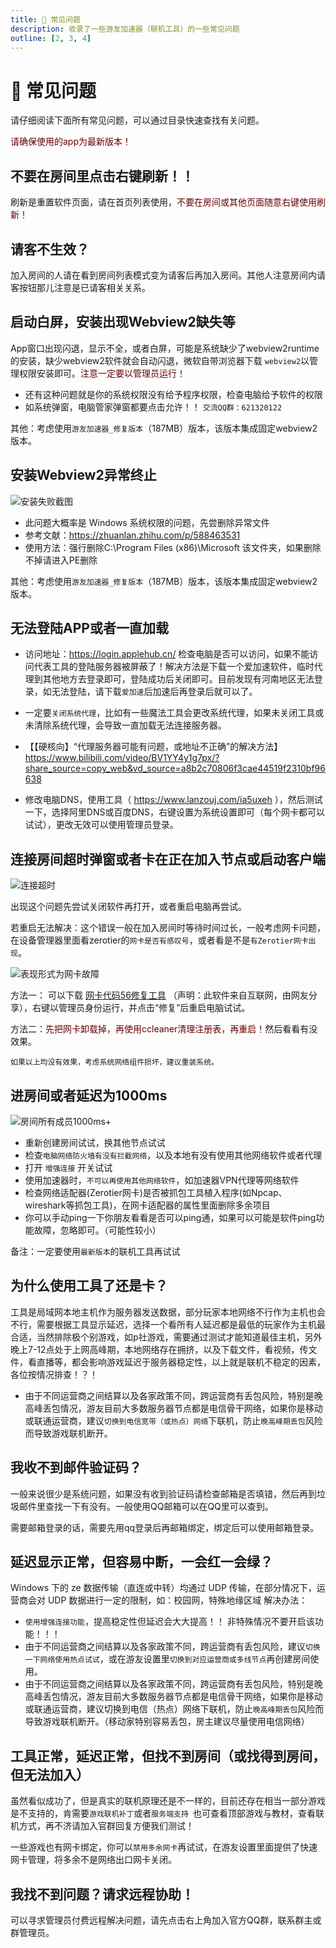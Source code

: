 ```yaml
---
title: 💫 常见问题
description: 收录了一些游友加速器（联机工具）的一些常见问题
outline: [2, 3, 4]
---
```

# 💫 常见问题 
请仔细阅读下面所有常见问题，可以通过目录快速查找有关问题。

<font color="#660000">请确保使用的app为最新版本！</font>

## 不要在房间里点击右键刷新！！
刷新是重置软件页面，请在首页列表使用，<font color="#660000">不要在房间或其他页面随意右键使用刷新！</font>

## 请客不生效？

加入房间的人请在看到房间列表模式变为请客后再加入房间。其他人注意房间内请客按钮那儿注意是已请客相关关系。

## 启动白屏，安装出现Webview2缺失等

App窗口出现闪退，显示不全，或者白屏，可能是系统缺少了webview2runtime的安装，缺少webview2软件就会自动闪退，微软自带浏览器下载 `webview2`以管理权限安装即可。<font color="#660000">注意一定要以管理员运行！</font>

- 还有这种问题就是你的系统权限没有给予程序权限，检查电脑给予软件的权限
- 如系统弹窗，电脑管家弹窗都要点击允许！！
  `交流QQ群：621320122`

其他：考虑使用`游友加速器_修复版本`（187MB）版本，该版本集成固定webview2版本。



## 安装Webview2异常终止
![安装失败截图](https://img.katomegumi.net/file/2ec992c204384ee07e746.jpg)

- 此问题大概率是 Windows 系统权限的问题，先尝删除异常文件
- 参考文献：https://zhuanlan.zhihu.com/p/588463531
- 使用方法：强行删除C:\Program Files (x86)\Microsoft 该文件夹，如果删除不掉请进入PE删除

其他：考虑使用`游友加速器_修复版本`（187MB）版本，该版本集成固定webview2版本。


## 无法登陆APP或者一直加载


- 访问地址：https://login.applehub.cn/   检查电脑是否可以访问，如果不能访问代表工具的登陆服务器被屏蔽了！解决方法是下载一个爱加速软件，临时代理到其他地方去登录即可，登陆成功后关闭即可。目前发现有河南地区无法登录，如无法登陆，请下载`爱加速`后加速后再登录后就可以了。

- 一定要`关闭系统代理`，比如有一些魔法工具会更改系统代理，如果未关闭工具或未清除系统代理，会导致一直加载无法连接服务器。
- 【【硬核向】“代理服务器可能有问题，或地址不正确”的解决方法】 https://www.bilibili.com/video/BV1YY4y1g7px/?share_source=copy_web&vd_source=a8b2c70806f3cae44519f2310bf96638
- 修改电脑DNS，使用工具（ https://www.lanzouj.com/ia5uxeh ），然后测试一下，选择阿里DNS或百度DNS，右键设置为系统设置即可（每个网卡都可以试试），更改无效可以使用管理员登录。


## 连接房间超时弹窗或者卡在正在加入节点或启动客户端
![连接超时](https://img.katomegumi.net/file/ff311bf118f3849a0ca1a.jpg)

出现这个问题先尝试关闭软件再打开，或者重启电脑再尝试。

若重启无法解决：这个错误一般在加入房间时等待时间过长，一般考虑网卡问题，在设备管理器里面看zerotier的`网卡是否有感叹号`，或者看是不是`有Zerotier网卡出现`。

![表现形式为网卡故障](https://img.katomegumi.net/file/03a2040a00e2dea3830d2.png)

方法一：    可以下载 [网卡代码56修复工具](https://cn-sy1.rains3.com/accelerator/tools/%E7%BD%91%E5%8D%A1%E4%BB%A3%E7%A0%8156%E4%BF%AE%E5%A4%8D%E5%B7%A5%E5%85%B7.exe) （声明：此软件来自互联网，由网友分享），右键以管理员身份运行，并点击“修复”后重启电脑试试。

方法二：<font color="#660000">先把网卡卸载掉，再使用ccleaner清理注册表，再重启！</font>然后看看有没效果。



`如果以上均没有效果，考虑系统网络组件损坏，建议重装系统。`



## 进房间或者延迟为1000ms
![房间所有成员1000ms+](https://img.katomegumi.net/file/d0c412163395e384bc969.jpg)

- 重新创建房间试试，换其他节点试试
- 检查`电脑网络防火墙有没有拦截网络`，以及本地有没有使用其他网络软件或者代理
- 打开 `增强连接` 开关试试
- 使用加速器时，`不可以再使用其他网络软件`，如加速器VPN代理等网络软件
- 检查网络适配器(Zerotier网卡)是否被抓包工具植入程序(如Npcap、wireshark等抓包工具)，在网卡适配器的属性里面删除多余项目
- 你可以手动ping一下你朋友看看是否可以ping通，如果可以可能是软件ping功能故障，忽略即可。（可能性较小）

备注：一定要使用`最新版本`的联机工具再试试

## 为什么使用工具了还是卡？

工具是局域网本地主机作为服务器发送数据，部分玩家本地网络不行作为主机也会不行，需要根据工具显示延迟，选择一个看所有人延迟都是最低的玩家作为主机最合适，当然排除极个别游戏，如p社游戏，需要通过测试才能知道最佳主机，另外晚上7-12点处于上网高峰期，本地网络存在拥挤，以及下载文件，看视频，传文件，看直播等，都会影响游戏延迟于服务器稳定性，以上就是联机不稳定的因素，各位按情况排查！？！

- 由于不同运营商之间结算以及各家政策不同，跨运营商有丢包风险，特别是晚高峰丢包情况，游友目前大多数服务器节点都是电信骨干网络，如果你是移动或联通运营商，建议`切换到电信宽带（或热点）网络`下联机，防止`晚高峰期丢包`风险而导致游戏联机断开。


## 我收不到邮件验证码？

一般来说很少是系统问题，如果没有收到验证码请检查邮箱是否填错，然后再到垃圾邮件里查找一下有没有。一般使用QQ邮箱可以在QQ里可以查到。

需要邮箱登录的话，需要先用qq登录后再邮箱绑定，绑定后可以使用邮箱登录。

## 延迟显示正常，但容易中断，一会红一会绿？
Windows 下的 ze 数据传输（直连或中转）均通过 UDP 传输，在部分情况下，运营商会对 UDP 数据进行一定的限制，如：校园网，特殊地缘区域
解决办法：

-  `使用增强连接功能`，提高稳定性但延迟会大大提高！！ 非特殊情况不要开启该功能！！！
- 由于不同运营商之间结算以及各家政策不同，跨运营商有丢包风险，建议`切换一下网络使用热点试试`，或在游友设置里`切换到对应运营商或多线节点`再创建房间使用。
- 由于不同运营商之间结算以及各家政策不同，跨运营商有丢包风险，特别是晚高峰丢包情况，游友目前大多数服务器节点都是电信骨干网络，如果你是移动或联通运营商，建议切换到电信（热点）网络下联机，防止`晚高峰期丢包`风险而导致游戏联机断开。（移动家特别容易丢包，房主建议尽量使用电信网络）


## 工具正常，延迟正常，但找不到房间（或找得到房间，但无法加入）

虽然看似成功了，但是真实的联机原理还是不一样的，目前还存在相当一部分游戏是不支持的，肯需要`游戏联机补丁`或者`服务端支持
`也可查看顶部游戏与教材，查看联机方式，再不济请加入官群回复方便我们测试！

一些游戏也有网卡绑定，你可以`禁用多余网卡`再试试，在游友设置里面提供了快速网卡管理，将多余不是网络出口网卡关闭。

## 我找不到问题？请求远程协助！

可以寻求管理员付费远程解决问题，请先点击右上角加入官方QQ群，联系群主或群管理员。



<style>
  
      .VPDoc .aside {
        display: block!important;
    }
</style>

